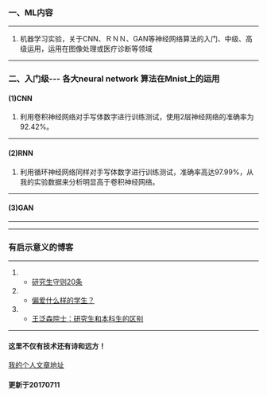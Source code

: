 ### 一、ML内容
***
1. 机器学习实验，关于CNN、ＲＮＮ、GAN等神经网络算法的入门、中级、高级运用，运用在图像处理或医疗诊断等领域
***
### 二、入门级--- 各大neural network 算法在Mnist上的运用
#### (1)CNN
1. 利用卷积神经网络对手写体数字进行训练测试，使用2层神经网络的准确率为92.42%。
***
#### (2)RNN
1. 利用循环神经网络同样对手写体数字进行训练测试，准确率高达97.99%，从我的实验数据来分析明显高于卷积神经网络。
***
#### (3)GAN


***
***
### 有启示意义的博客
***
1. - [研究生守则20条](http://blog.sciencenet.cn/home.php?mod=space&uid=220220&do=blog&id=444499)
2. - [偏爱什么样的学生？](http://blog.sciencenet.cn/home.php?mod=space&uid=265898&do=blog&id=241678)
3. - [王泛森院士：研究生和本科生的区别](http://www.folo.cn/user1/18593/archives/2009/79758.html)
- - -
#### 这里不仅有技术还有诗和远方！
[我的个人文章地址](http://www.lenhard.cf)
#### 更新于20170711
